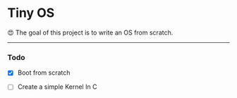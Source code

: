 # Tiny OS

 😍 The goal of this project is to write an OS from scratch.


-----

### Todo

- [x]   Boot from scratch
- [ ]   Create a simple Kernel In C



 

